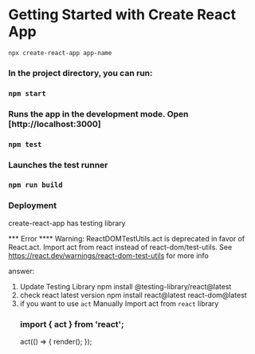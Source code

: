 # Getting Started with Create React App

`npx create-react-app app-name`

### In the project directory, you can run:

### `npm start`

### Runs the app in the development mode. Open [http://localhost:3000]

### `npm test`

### Launches the test runner

### `npm run build`

### Deployment

create-react-app has testing library

*** Error ****
Warning: ReactDOMTestUtils.act is deprecated in favor of React.act. Import act from react instead of react-dom/test-utils. See https://react.dev/warnings/react-dom-test-utils for more info

answer:

1. Update Testing Library
npm install @testing-library/react@latest
2. check react latest version
npm install react@latest react-dom@latest
3. if you want to use `act` Manually Import act from `react` library
      ### import { act } from 'react';
      act(() => {
      render(<App />); 
      });



